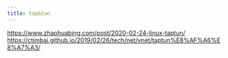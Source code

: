 ```yaml
---
title: tap&tun
---
```

https://www.zhaohuabing.com/post/2020-02-24-linux-taptun/
https://ctimbai.github.io/2019/02/26/tech/net/vnet/taptun%E8%AF%A6%E8%A7%A3/